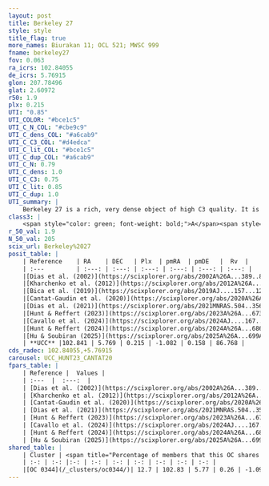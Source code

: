 ```yaml
---
layout: post
title: Berkeley 27
style: style
title_flag: true
more_names: Biurakan 11; OCL 521; MWSC 999
fname: berkeley27
fov: 0.063
ra_icrs: 102.84055
de_icrs: 5.76915
glon: 207.78496
glat: 2.60972
r50: 1.9
plx: 0.215
UTI: "0.85"
UTI_COLOR: "#bce1c5"
UTI_C_N_COL: "#cbe9c9"
UTI_C_dens_COL: "#a6cab9"
UTI_C_C3_COL: "#d4edca"
UTI_C_lit_COL: "#bce1c5"
UTI_C_dup_COL: "#a6cab9"
UTI_C_N: 0.79
UTI_C_dens: 1.0
UTI_C_C3: 0.75
UTI_C_lit: 0.85
UTI_C_dup: 1.0
UTI_summary: |
    Berkeley 27 is a rich, very dense object of high C3 quality. It is well-studied in the literature. This object shares a small percentage of members with a later reported entry.
class3: |
    <span style="color: green; font-weight: bold;">A</span><span style="color: #FFC300; font-weight: bold;">B</span>
r_50_val: 1.9
N_50_val: 205
scix_url: Berkeley%2027
posit_table: |
    | Reference    | RA    | DEC   | Plx  | pmRA  | pmDE   |  Rv  |
    | :---         | :---: | :---: | :---: | :---: | :---: | :---: |
    |[Dias et al. (2002)](https://scixplorer.org/abs/2002A%26A...389..871D) | 102.838 | 5.769 | -- | -4.2 | -1.52 | -- |
    |[Kharchenko et al. (2012)](https://scixplorer.org/abs/2012A%26A...543A.156K) | 102.84 | 5.763 | -- | -4.2 | -1.52 | -- |
    |[Bica et al. (2019)](https://scixplorer.org/abs/2019AJ....157...12B) | 102.838 | 5.774 | -- | -- | -- | -- |
    |[Cantat-Gaudin et al. (2020)](https://scixplorer.org/abs/2020A%26A...640A...1C) | 102.837 | 5.772 | 0.19 | -1.091 | 0.147 | -- |
    |[Dias et al. (2021)](https://scixplorer.org/abs/2021MNRAS.504..356D) | 102.84 | 5.775 | 0.194 | -1.096 | 0.17 | -- |
    |[Hunt & Reffert (2023)](https://scixplorer.org/abs/2023A%26A...673A.114H) | 102.837 | 5.768 | 0.215 | -1.108 | 0.165 | 79.332 |
    |[Cavallo et al. (2024)](https://scixplorer.org/abs/2024AJ....167...12C) | 102.847 | 5.768 | 0.216 | -- | -- | -- |
    |[Hunt & Reffert (2024)](https://scixplorer.org/abs/2024A%26A...686A..42H) | 102.837 | 5.768 | 0.215 | -1.108 | 0.165 | 79.332 |
    |[Hu & Soubiran (2025)](https://scixplorer.org/abs/2025A%26A...699A.246H) | 102.847 | 5.768 | -- | -- | -- | -- |
    | **UCC** |102.841 | 5.769 | 0.215 | -1.082 | 0.158 | 86.768 | 
cds_radec: 102.84055,+5.76915
carousel: UCC_HUNT23_CANTAT20
fpars_table: |
    | Reference |  Values |
    | :---  |  :---:  |
    | [Dias et al. (2002)](https://scixplorer.org/abs/2002A%26A...389..871D) | `E(B-V)=0.05, Dist=5035.0, Age=9.3` |
    | [Kharchenko et al. (2012)](https://scixplorer.org/abs/2012A%26A...543A.156K) | `e_bv=0.271, distance=5042, log_age=9.3` |
    | [Cantat-Gaudin et al. (2020)](https://scixplorer.org/abs/2020A%26A...640A...1C) | `AVNN=1.23, DMNN=13.42, AgeNN=9.23` |
    | [Dias et al. (2021)](https://scixplorer.org/abs/2021MNRAS.504..356D) | `Av=1.237, Dist=4164, logage=9.456, [Fe/H]=-0.211` |
    | [Hunt & Reffert (2023)](https://scixplorer.org/abs/2023A%26A...673A.114H) | `AV50=1.09, diffAV50=0.837, MOD50=12.917, logAge50=8.726` |
    | [Cavallo et al. (2024)](https://scixplorer.org/abs/2024AJ....167...12C) | `AV50=1.69, dMod50=12.58, logAge50=9.3, [Fe/H]50=-0.76` |
    | [Hunt & Reffert (2024)](https://scixplorer.org/abs/2024A%26A...686A..42H) | `MassJ=441.669` |
    | [Hu & Soubiran (2025)](https://scixplorer.org/abs/2025A%26A...699A.246H) | `MA22=-0.26, MA23f=-0.42, MA23g=-0.41, MZ23=-0.67, MK24=-0.36, MF24=-0.47` |
shared_table: |
    | Cluster | <span title="Percentage of members that this OC shares with the ones listed">%</span>   | RA   | DEC   | Plx   | pmRA  | pmDE  | Rv | UTI |
    | :-: | :-: |:-: | :-: | :-: | :-: | :-: | :-: | :-: |
    |[OC 0344](/_clusters/oc0344/)| 12.7 | 102.83 | 5.77 | 0.26 | -1.09 | 0.16 | 80.3 |0.0 |
---
```

